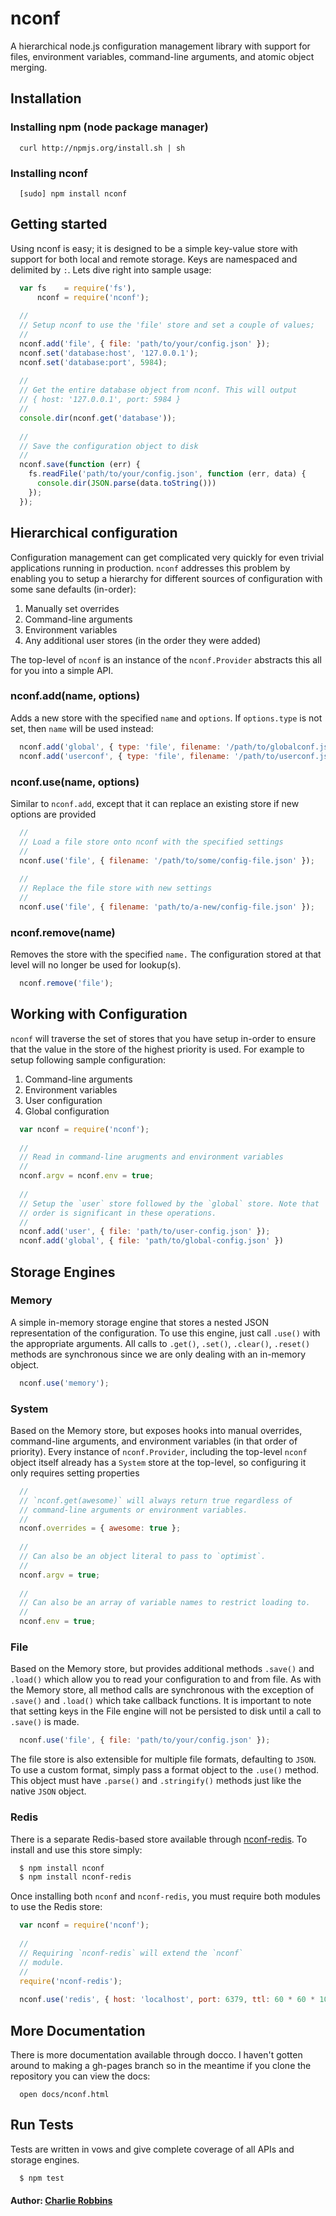 # nconf

A hierarchical node.js configuration management library with support for files, environment variables, command-line arguments, and atomic object merging.

## Installation

### Installing npm (node package manager)
```
  curl http://npmjs.org/install.sh | sh
```

### Installing nconf
```
  [sudo] npm install nconf
```

## Getting started 
Using nconf is easy; it is designed to be a simple key-value store with support for both local and remote storage. Keys are namespaced and delimited by `:`. Lets dive right into sample usage:

``` js
  var fs    = require('fs'),
      nconf = require('nconf');
  
  //
  // Setup nconf to use the 'file' store and set a couple of values;
  //
  nconf.add('file', { file: 'path/to/your/config.json' });
  nconf.set('database:host', '127.0.0.1');
  nconf.set('database:port', 5984);
  
  //
  // Get the entire database object from nconf. This will output
  // { host: '127.0.0.1', port: 5984 }
  //
  console.dir(nconf.get('database')); 
  
  //
  // Save the configuration object to disk
  //
  nconf.save(function (err) {
    fs.readFile('path/to/your/config.json', function (err, data) {
      console.dir(JSON.parse(data.toString()))
    });
  });
```

## Hierarchical configuration

Configuration management can get complicated very quickly for even trivial applications running in production. `nconf` addresses this problem by enabling you to setup a hierarchy for different sources of configuration with some sane defaults (in-order):

  1. Manually set overrides
  2. Command-line arguments
  3. Environment variables
  4. Any additional user stores (in the order they were added) 

The top-level of `nconf` is an instance of the `nconf.Provider` abstracts this all for you into a simple API.

### nconf.add(name, options)
Adds a new store with the specified `name` and `options`. If `options.type` is not set, then `name` will be used instead:

``` js
  nconf.add('global', { type: 'file', filename: '/path/to/globalconf.json' });
  nconf.add('userconf', { type: 'file', filename: '/path/to/userconf.json' });
```

### nconf.use(name, options) 
Similar to `nconf.add`, except that it can replace an existing store if new options are provided

``` js
  //
  // Load a file store onto nconf with the specified settings
  //
  nconf.use('file', { filename: '/path/to/some/config-file.json' });
  
  //
  // Replace the file store with new settings
  //
  nconf.use('file', { filename: 'path/to/a-new/config-file.json' });
```

### nconf.remove(name)
Removes the store with the specified `name.` The configuration stored at that level will no longer be used for lookup(s).

``` js
  nconf.remove('file');
```

## Working with Configuration
`nconf` will traverse the set of stores that you have setup in-order to ensure that the value in the store of the highest priority is used. For example to setup following sample configuration:

1. Command-line arguments
2. Environment variables
3. User configuration
3. Global configuration

``` js
  var nconf = require('nconf');
  
  //
  // Read in command-line arugments and environment variables
  //
  nconf.argv = nconf.env = true;
  
  //
  // Setup the `user` store followed by the `global` store. Note that
  // order is significant in these operations.
  //
  nconf.add('user', { file: 'path/to/user-config.json' });
  nconf.add('global', { file: 'path/to/global-config.json' })
```

## Storage Engines

### Memory
A simple in-memory storage engine that stores a nested JSON representation of the configuration. To use this engine, just call `.use()` with the appropriate arguments. All calls to `.get()`, `.set()`, `.clear()`, `.reset()` methods are synchronous since we are only dealing with an in-memory object.

``` js 
  nconf.use('memory');
```

### System
Based on the Memory store, but exposes hooks into manual overrides, command-line arguments, and environment variables (in that order of priority). Every instance of `nconf.Provider`, including the top-level `nconf` object itself already has a `System` store at the top-level, so configuring it only requires setting properties

``` js
  //
  // `nconf.get(awesome)` will always return true regardless of 
  // command-line arguments or environment variables.
  //
  nconf.overrides = { awesome: true };
  
  //
  // Can also be an object literal to pass to `optimist`.
  //
  nconf.argv = true;
  
  //
  // Can also be an array of variable names to restrict loading to.
  //
  nconf.env = true;
```

### File
Based on the Memory store, but provides additional methods `.save()` and `.load()` which allow you to read your configuration to and from file. As with the Memory store, all method calls are synchronous with the exception of `.save()` and `.load()` which take callback functions. It is important to note that setting keys in the File engine will not be persisted to disk until a call to `.save()` is made.

``` js
  nconf.use('file', { file: 'path/to/your/config.json' });
```

The file store is also extensible for multiple file formats, defaulting to `JSON`. To use a custom format, simply pass a format object to the `.use()` method. This object must have `.parse()` and `.stringify()` methods just like the native `JSON` object.

### Redis
There is a separate Redis-based store available through [nconf-redis][0]. To install and use this store simply:

``` bash
  $ npm install nconf
  $ npm install nconf-redis
```

Once installing both `nconf` and `nconf-redis`, you must require both modules to use the Redis store:

``` js
  var nconf = require('nconf');
  
  //
  // Requiring `nconf-redis` will extend the `nconf`
  // module.
  //
  require('nconf-redis');
  
  nconf.use('redis', { host: 'localhost', port: 6379, ttl: 60 * 60 * 1000 });
```

## More Documentation
There is more documentation available through docco. I haven't gotten around to making a gh-pages branch so in the meantime if you clone the repository you can view the docs:

```
  open docs/nconf.html
```

## Run Tests
Tests are written in vows and give complete coverage of all APIs and storage engines.

``` bash
  $ npm test
```

#### Author: [Charlie Robbins](http://nodejitsu.com)

[0]: http://github.com/indexzero/nconf